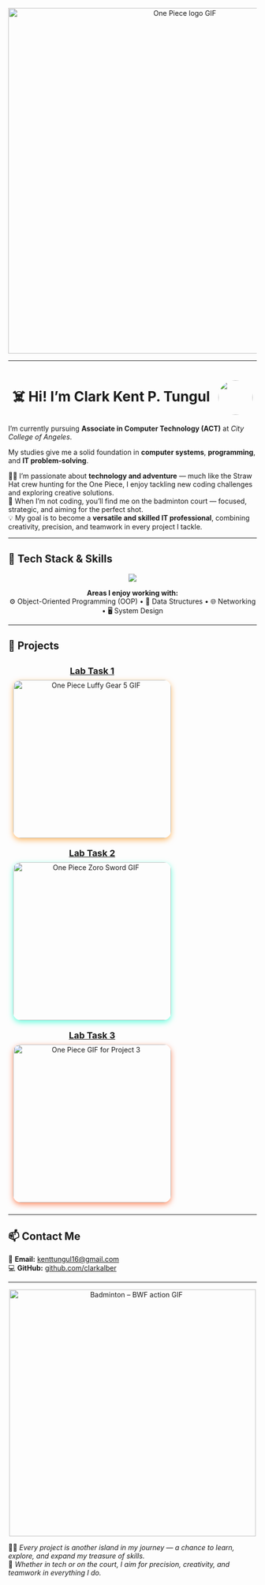 <!-- HEADER -->
<p align="center">
  <img src="https://media.giphy.com/media/D0jGorbyCnZyE/giphy.gif" width="700" alt="One Piece logo GIF" />
</p>

---

<h1 align="center">
  ☠️ Hi! I’m <b>Clark Kent P. Tungul</b>
  <img src="clarkkent.png" width="70" style="border-radius:50%; vertical-align:middle; margin-left:10px;" />
</h1>

I’m currently pursuing **Associate in Computer Technology (ACT)** at *City College of Angeles*.

My studies give me a solid foundation in **computer systems**, **programming**, and **IT problem-solving**.

🏴‍☠️ I’m passionate about **technology and adventure** — much like the Straw Hat crew hunting for the One Piece, I enjoy tackling new coding challenges and exploring creative solutions.  
🏸 When I’m not coding, you’ll find me on the badminton court — focused, strategic, and aiming for the perfect shot.  
💡 My goal is to become a **versatile and skilled IT professional**, combining creativity, precision, and teamwork in every project I tackle.

---

## 🧰 Tech Stack & Skills
<p align="center">
  <img src="https://skillicons.dev/icons?i=java,python,javascript,html,css,git,github,vscode,netbeans&theme=light" />
</p>

<p align="center">
  <b>Areas I enjoy working with:</b><br>
  ⚙️ Object-Oriented Programming (OOP) • 🧮 Data Structures • 🌐 Networking • 🖥️ System Design
</p>

---

## 💼 Projects
<p align="center">


<!-- Lab Task 1 -->
<div style="display:inline-block; text-align:center; margin:10px;">
  <a href="https://drive.google.com/file/d/1sgfBWWpkOuK49W4s0cDS6_wPBCkn_pKn/view?usp=drivesdk" target="_blank">
    <b style="display:block; font-size:18px; margin-bottom:8px;">Lab Task 1</b>
    <img src="https://media.giphy.com/media/YRThiAEEYVNtC5acLO/giphy.gif"
         width="320"
         alt="One Piece Luffy Gear 5 GIF"
         style="border-radius:15px; box-shadow:0 4px 12px rgba(255, 140, 0, 0.6);">
  </a>
</div>

<!-- Lab Task 2 -->
<div style="display:inline-block; text-align:center; margin:10px;">
  <a href="https://drive.google.com/file/d/1l0crNYxACouo3gvhsblNfZtuqFYpGOJg/view?usp=drivesdk" target="_blank">
    <b style="display:block; font-size:18px; margin-bottom:8px;">Lab Task 2</b>
    <img src="https://media.giphy.com/media/4OV1bLOIWwIXRxpXlN/giphy.gif"
         width="320"
         alt="One Piece Zoro Sword GIF"
         style="border-radius:15px; box-shadow:0 4px 12px rgba(0, 255, 200, 0.6);">
  </a>
</div>

<!-- Lab Task 3 -->
<div style="display:inline-block; text-align:center; margin:10px;">
  <a href="https://drive.google.com/file/d/1yCFZukKCL6AUPMKuLfrzBFaRyLrVHDXY/view?usp=drivesdk" target="_blank">
    <b style="display:block; font-size:18px; margin-bottom:8px;">Lab Task 3</b>
    <img src="https://media.giphy.com/media/cpkQpkVFOOoNi/giphy.gif"
         width="320"
         alt="One Piece GIF for Project 3"
         style="border-radius:15px; box-shadow:0 4px 12px rgba(255, 69, 0, 0.6);">
  </a>
</div>
</p>

---

## 📫 Contact Me
📧 **Email:** [kenttungul16@gmail.com](mailto:kenttungul16@gmail.com)  
💻 **GitHub:** [github.com/clarkalber](https://github.com/clarkalber)

---

<p align="center">
  <img src="https://media.giphy.com/media/PkWQsSnYDeqWjaWpoo/giphy.gif" width="500" alt="Badminton – BWF action GIF"/>
</p>

🏴‍☠️ *Every project is another island in my journey — a chance to learn, explore, and expand my treasure of skills.*  
🏸 *Whether in tech or on the court, I aim for precision, creativity, and teamwork in everything I do.*
